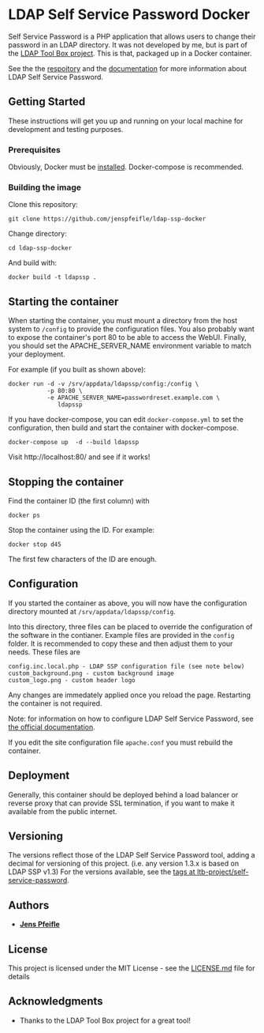 # LDAP Self Service Password Docker

 Self Service Password is a PHP application that allows users to change their password in an LDAP directory. It was not developed by me, but is part of the [LDAP Tool Box project](https://ltb-project.org/). This is that, packaged up in a Docker container.

 See the the [respoitory](https://github.com/ltb-project/self-service-password) and the [documentation](https://ltb-project.org/documentation/self-service-password) for more information about LDAP Self Service Password.

## Getting Started

These instructions will get you up and running on your local machine for development and testing purposes.

### Prerequisites

Obviously, Docker must be [installed](https://docs.docker.acom/get-started/). Docker-compose is recommended.

### Building the image

Clone this repository:

```
git clone https://github.com/jenspfeifle/ldap-ssp-docker
```
Change directory:
```
cd ldap-ssp-docker
```
And build with:
```
docker build -t ldapssp .
```

## Starting the container

When starting the container, you must mount a directory from the host system to `/config` to provide the configuration files. You also probably want to expose the container's port 80 to be able to access the WebUI. Finally, you should set the APACHE_SERVER_NAME environment variable to match your deployment.

For example (if you built as shown above):

```
docker run -d -v /srv/appdata/ldapssp/config:/config \
           -p 80:80 \
           -e APACHE_SERVER_NAME=passwordreset.example.com \
              ldapssp
```

If you have docker-compose, you can edit `docker-compose.yml` to set the configuration, then build and start the container with docker-compose. 
```
docker-compose up  -d --build ldapssp
```

Visit http://localhost:80/ and see if it works!

## Stopping the container
Find the container ID (the first column) with 
```
docker ps
```

Stop the container using the ID. For example: 
```
docker stop d45
```
The first few characters of the ID are enough.


## Configuration

If you started the container as above, you will now have the configuration directory mounted at `/srv/appdata/ldapssp/config`. 

Into this directory, three files can be placed to override the configuration of the software in the contianer. Example files are provided in the `config` folder. It is recommended to copy these and then adjust them to your needs. These files are
```
config.inc.local.php - LDAP SSP configuration file (see note below)
custom_background.png - custom background image
custom_logo.png - custom header logo
```

Any changes are immedately applied once you reload the page. Restarting the container is not required.

Note: for information on how to configure LDAP Self Service Password, see [the official documentation](https://ltb-project.org/documentation/self-service-password/latest/start).


If you edit the site configuration file `apache.conf` you must rebuild the container.

## Deployment

Generally, this container should be deployed behind a load balancer or reverse proxy that can provide SSL termination, if you want to make it available from the public internet.

## Versioning

The versions reflect those of the LDAP Self Service Password tool, adding a decimal for versioning of this project. (i.e. any version 1.3.x is based on LDAP SSP v1.3) For the versions available, see the [tags at ltb-project/self-service-password](https://github.com/ltb-project/self-service-password/releases). 

## Authors

* **[Jens Pfeifle](https://github.com/JensPfeifle)**

## License

This project is licensed under the MIT License - see the [LICENSE.md](LICENSE.md) file for details

## Acknowledgments

* Thanks to the LDAP Tool Box project for a great tool!

